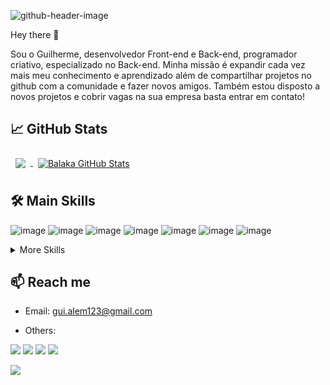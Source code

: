 
![github-header-image](https://user-images.githubusercontent.com/69608661/223020936-c95f7c06-2660-4e58-9cdf-10ee320192cf.png)


Hey there 👋

Sou o Guilherme, desenvolvedor Front-end e Back-end, programador criativo, especializado no Back-end. Minha missão é expandir cada vez mais meu conhecimento e aprendizado além de compartilhar projetos no github com a comunidade e fazer novos amigos. Também estou disposto a novos projetos e cobrir vagas na sua empresa basta entrar em contato! 

<!-- ## 📌 Pinned Repositories

<a href="https://github.com/BalakaDEV/Projetos-Udemy">
  <img align="center" style="margin:1rem 0.5rem" src="https://github-readme-stats.vercel.app/api/pin/?username=BalakaDEV&repo=Projetos-Udemy&title_color=ffffff&text_color=c9cacc&icon_color=4AB197&bg_color=1A2B34" />
</a> -->


## 📈 GitHub Stats
<a href="https://github.com/BalakaDEV">
  <img align="center" style="margin:0.5rem" src="https://github-readme-stats.vercel.app/api/top-langs/?username=BalakaDEV&hide=html,css&title_color=ffffff&text_color=c9cacc&icon_color=4AB197&bg_color=1A2B34" />
</a>

<a href="https://github.com/BalakaDEV">
  <img align="center" style="margin:0.5rem" src="https://github-readme-stats.vercel.app/api?username=BalakaDEV&show_icons=true&line_height=27&count_private=true&title_color=ffffff&text_color=c9cacc&icon_color=4AB097&bg_color=1A2B34" alt="Balaka GitHub Stats" />
</a>

 ## **🛠️ Main Skills** 
![image](https://img.shields.io/badge/Lua-2C2D72?style=for-the-badge&logo=lua&logoColor=white)
![image](https://img.shields.io/badge/JavaScript-323330?style=for-the-badge&logo=javascript&logoColor=F7DF1E)
![image](https://img.shields.io/badge/Python-FFD43B?style=for-the-badge&logo=python&logoColor=blue)
![image](https://img.shields.io/badge/HTML5-E34F26?style=for-the-badge&logo=html5&logoColor=white)
![image](https://img.shields.io/badge/CSS3-1572B6?style=for-the-badge&logo=css3&logoColor=white)
![image](https://img.shields.io/badge/MySQL-005C84?style=for-the-badge&logo=mysql&logoColor=white)
![image](https://img.shields.io/badge/Xampp-F37623?style=for-the-badge&logo=xampp&logoColor=white)
  
<details>  
<summary>More Skills</summary>
  
![image](https://img.shields.io/badge/Arduino_IDE-00979D?style=for-the-badge&logo=arduino&logoColor=white)
![image](https://img.shields.io/badge/Arduino-00979D?style=for-the-badge&logo=Arduino&logoColor=white)
![image](https://img.shields.io/badge/Django-092E20?style=for-the-badge&logo=django&logoColor=green)
![image](https://img.shields.io/badge/fastapi-109989?style=for-the-badge&logo=FASTAPI&logoColor=white)
![image](https://img.shields.io/badge/Flask-000000?style=for-the-badge&logo=flask&logoColor=white)
![image](https://img.shields.io/badge/npm-CB3837?style=for-the-badge&logo=npm&logoColor=white)
![image](https://img.shields.io/badge/Selenium-43B02A?style=for-the-badge&logo=Selenium&logoColor=white)
![image](https://img.shields.io/badge/Node.js-339933?style=for-the-badge&logo=nodedotjs&logoColor=white)
![image](https://img.shields.io/badge/firebase-ffca28?style=for-the-badge&logo=firebase&logoColor=black)
![image](https://img.shields.io/badge/Numpy-777BB4?style=for-the-badge&logo=numpy&logoColor=white)
![image](https://img.shields.io/badge/Pandas-2C2D72?style=for-the-badge&logo=pandas&logoColor=white)<br>
  
![image](https://img.shields.io/badge/Glitch-2800ff?style=for-the-badge&logo=glitch&logoColor=white)
![image](https://img.shields.io/badge/Netlify-00C7B7?style=for-the-badge&logo=netlify&logoColor=white)
![image](https://img.shields.io/badge/Jupyter-F37626.svg?&style=for-the-badge&logo=Jupyter&logoColor=white)
![image](https://img.shields.io/badge/Notepad++-90E59A.svg?style=for-the-badge&logo=notepad%2B%2B&logoColor=black)
![image](https://img.shields.io/badge/sublime_text-%23575757.svg?&style=for-the-badge&logo=sublime-text&logoColor=important)
![image](https://img.shields.io/badge/Notion-000000?style=for-the-badge&logo=notion&logoColor=white)
![image](https://img.shields.io/badge/Trello-0052CC?style=for-the-badge&logo=trello&logoColor=white)
![image](https://img.shields.io/badge/VSCode-0078D4?style=for-the-badge&logo=visual%20studio%20code&logoColor=white)<br>
  
![image](https://img.shields.io/badge/Windows-0078D6?style=for-the-badge&logo=windows&logoColor=white)
</details>



## **📫 Reach me**
- Email: gui.alem123@gmail.com 

- Others:
<div> 
  <a href="https://www.youtube.com/channel/UCHA_fmzeUZuE-iGbgI3VkRQ" target="_blank"><img src="https://img.shields.io/badge/YouTube-FF0000?style=for-the-badge&logo=youtube&logoColor=white" target="_blank"></a>
  <a href="https://www.instagram.com/gui.alem/" target="_blank"><img src="https://img.shields.io/badge/-Instagram-%23E4405F?style=for-the-badge&logo=instagram&logoColor=white" target="_blank"></a>
  <a href="https://twitter.com/BalakaDev" target="_blank"><img src="https://img.shields.io/badge/Twitter-1DA1F2?style=for-the-badge&logo=twitter&logoColor=white" target="_blank"></a>
  <a href="www.linkedin.com/in/guilherme-alem-9655612b8" target="_blank"><img src="https://img.shields.io/badge/LinkedIn-1DA1F2?style=for-the-badge&logo=linkedin&logoColor=white" target="_blank"></a>

![](https://dcbadge.vercel.app/api/shield/746670069903261696)
 





